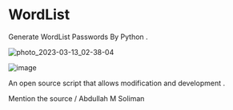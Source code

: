 # WordList
Generate WordList Passwords By Python .

![photo_2023-03-13_02-38-04](https://user-images.githubusercontent.com/94320243/224584398-47179ba9-283f-490f-a58f-cd64a5f9cc5b.jpg)



![image](https://user-images.githubusercontent.com/94320243/224584456-e41083a3-8288-407e-b91f-b51f072d32c5.png)


An open source script that allows modification and development .

Mention the source / Abdullah M Soliman
